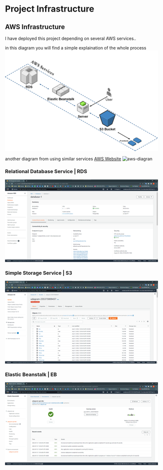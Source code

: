 # Project Infrastructure

## AWS Infrastructure

I have deployed this project depending on several AWS services..

in this diagram you will find a simple explaination of the whole process
![aws-draw](img/aws.drawio.png)

another diagram from using similar services [AWS Website](https://aws.amazon.com/ar/getting-started/hands-on/deploy-nodejs-web-app/)
![aws-diagran](https://d1.awsstatic.com/Projects/V445874/arch-diagram_nodejs-app.4c8966fcddcba4e101b955905cf88d99d4c9dcd5.png)

### Relational Database Service | RDS

![rds](img/rds.png)

### Simple Storage Service | S3

![s3](img/s3.png)

### Elastic Beanstalk | EB

![eb](img/eb.png)